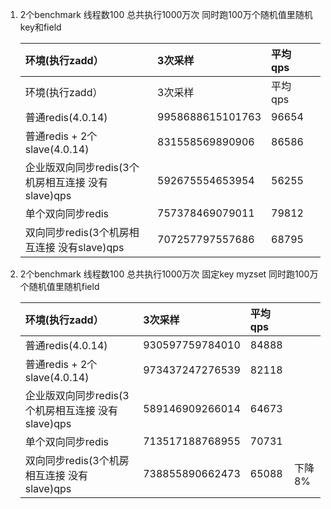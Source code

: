 1. 2个benchmark 线程数100 总共执行1000万次 同时跑100万个随机值里随机key和field 

   | 环境(执行zadd）                                   | 3次采样          | 平均qps |      |
   | :------------------------------------------------ | :--------------- | :------ | :--- |
   | 环境(执行zadd）                                   | 3次采样          | 平均qps |      |
   | 普通redis(4.0.14)                                 | 9958688615101763 | 96654   |      |
   | 普通redis + 2个slave(4.0.14)                      | 831558569890906  | 86586   |      |
   | 企业版双向同步redis(3个机房相互连接 没有slave)qps | 592675554653954  | 56255   |      |
   | 单个双向同步redis                                 | 757378469079011  | 79812   |      |
   | 双向同步redis(3个机房相互连接 没有slave)qps       | 707257797557686  | 68795   |      |

2. 2个benchmark 线程数100 总共执行1000万次 固定key myzset 同时跑100万个随机值里随机field 

   | 环境(执行zadd）                                   | 3次采样         | 平均qps |        |
   | :------------------------------------------------ | :-------------- | :------ | :----- |
   | 普通redis(4.0.14)                                 | 930597759784010 | 84888   |        |
   | 普通redis + 2个slave(4.0.14)                      | 973437247276539 | 82118   |        |
   | 企业版双向同步redis(3个机房相互连接 没有slave)qps | 589146909266014 | 64673   |        |
   | 单个双向同步redis                                 | 713517188768955 | 70731   |        |
   | 双向同步redis(3个机房相互连接 没有slave)qps       | 738855890662473 | 65088   | 下降8% |

